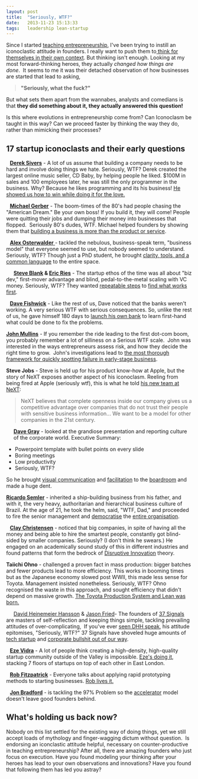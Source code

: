 ```yaml
---
layout: post
title:  "Seriously, WTF?"
date:   2013-11-23 15:13:33
tags:   leadership lean-startup 
---
```


Since I started <a href="http://foundercentric.com/fday">teaching entrepreneurship</a>, I've been trying to instill an iconoclastic attitude in founders. I really want to push them to<a href="http://www.saintsal.com/2011/02/why-lean-thinking-doesnt-just-hand-you-answers-%E2%80%93-and-how-it-makes-you-smarter/"> think for themselves in their own context</a>. But thinking isn't enough. Looking at my most forward-thinking heroes, they actually <em>changed how things are done</em>.  It seems to me it was their detached observation of how businesses are started that lead to asking,
<blockquote><strong>"Seriously, what the fuck?"</strong></blockquote>
But what sets them apart from the wannabes, analysts and comedians is that <strong>they did something about it, they actually answered this question!
</strong>

Is this where evolutions in entrepreneurship come from? Can Iconoclasm be taught in this way? Can we proceed faster by thinking the way they do, rather than mimicking their processes?
<h2>17 startup iconoclasts and their early questions</h2>
<a href="http://sivers.org"><img style="clear: left; float: left; padding: 0 10px 10px 0;" src="https://api.twitter.com/1/users/profile_image?screen_name=sivers&amp;size=bigger" alt="" /><strong>Derek Sivers</strong></a> - A lot of us assume that building a company needs to be hard and involve doing things we hate. Seriously, WTF? Derek created the largest online music seller, CD Baby, by helping people he liked. $100M in sales and 100 employees later, he was still the only programmer in the business. Why? Because he likes programming and its his business! <a href="http://www.amazon.co.uk/Anything-You-Want-Derek-Sivers/dp/1936719118">He showed us how to win while doing it for the love.</a>

<a href="http://www.michaelegerbercompanies.com/about-michael/bio/"><img style="clear: left; float: left; padding: 0 10px 10px 0;" src="https://api.twitter.com/1/users/profile_image?screen_name=MichaelEGerber&amp;size=bigger" alt="" /><strong>Michael Gerber</strong></a> - The boom-times of the 80's had people chasing the "American Dream." Be your own boss! If you build it, they will come! People were quitting their jobs and dumping their money into businesses that flopped.  Seriously 80's dudes, WTF. Michael helped founders by showing them that <a href="http://www.amazon.co.uk/E-myth-Revisited-Small-Businesses-About/dp/0887307280/ref=sr_1_1?s=books&amp;ie=UTF8&amp;qid=1348747865&amp;sr=1-1">building a business is more than the product or service</a>.

<a href="http://alexosterwalder.com"><img style="clear: left; float: left; padding: 0 10px 10px 0;" src="https://api.twitter.com/1/users/profile_image?screen_name=alexosterwalder&amp;size=bigger" alt="" /><strong>Alex Osterwalder</strong> </a>- tackled the nebulous, business-speak term, "business model" that everyone seemed to use, but nobody seemed to understand. Seriously, WTF? Though just a PhD student, he brought <a href="http://www.amazon.co.uk/Business-Model-Generation-Visionaries-Challengers/dp/0470876417/ref=sr_1_1?s=books&amp;ie=UTF8&amp;qid=1348747897&amp;sr=1-1">clarity, tools, and a common language</a> to the entire space.
<div style="clear: left; float: left;"><img style="padding: 0 10px 10px 0;" src="https://api.twitter.com/1/users/profile_image?screen_name=sgblank&amp;size=bigger" alt="" /><img style="padding: 0 10px 10px 0;" src="https://api.twitter.com/1/users/profile_image?screen_name=ericries&amp;size=bigger" alt="" /></div>
<strong><a href="http://steveblank.com">Steve Blank</a> &amp; <a href="http://startuplessonslearned.com">Eric Ries</a></strong> - The startup ethos of the time was all about "biz dev," first-mover advantage and blind, pedal-to-the-metal scaling with VC money. Seriously, WTF? They wanted <a href="http://www.amazon.co.uk/Startup-Owners-Manual-Step---Step/dp/0984999302/ref=sr_1_2?s=books&amp;ie=UTF8&amp;qid=1348746448&amp;sr=1-2">repeatable steps</a> to <a href="http://www.amazon.co.uk/Lean-Startup-Innovation-Successful-Businesses/dp/0670921602/ref=sr_1_1?s=books&amp;ie=UTF8&amp;qid=1348746448&amp;sr=1-1">find what works first</a>.
<p style="clear: left;"><a href="http://www.huffingtonpost.co.uk/david-fishwick/bank-of-dave-why-i-opened-it_b_1664967.html"><img style="clear: left; float: left; padding: 0 10px 10px 0;" src="https://api.twitter.com/1/users/profile_image?screen_name=fishwickdavid&amp;size=bigger" alt="" /><strong>Dave Fishwick</strong></a> - Like the rest of us, Dave noticed that the banks weren't working. A very serious WTF with serious consequences. So, unlike the rest of us, he gave himself 180 days to <a href="http://www.amazon.co.uk/Bank-Dave-Banks-Heroic-Attempt/dp/0753540789">launch his own bank</a> to learn first-hand what could be done to fix the problems.</p>
<p style="clear: left;"><strong><a href="http://www.johnwmullins.com/">John Mullins</a></strong> - If you remember the ride leading to the first dot-com boom, you probably remember a lot of silliness on a Serious WTF scale.  John was interested in the ways entrepreneurs assess risk, and how they decide the right time to grow.  John's investigations lead to <a href="http://www.amazon.co.uk/New-Business-Road-Test-Entrepreneurs/dp/027373279X">the most thorough framework for quickly spotting failure in early-stage business</a>.</p>
<strong>Steve Jobs</strong> - Steve is held up for his product know-how at Apple, but the story of NeXT exposes another aspect of his iconoclasm. Reeling from being fired at Apple (seriously wtf), this is what he told <a href="http://www.amazon.co.uk/iFailed-true-inside-story-NeXT/dp/1475057210/ref=sr_1_1?s=books&amp;ie=UTF8&amp;qid=1348746504&amp;sr=1-1">his new team at NeXT</a>:
<blockquote>NeXT believes that complete openness inside our company gives us a competitive advantage over companies that do not trust their people with sensitive business information... We want to be a model for other companies in the 21st century.</blockquote>
<a href="http://davegray.info"><img style="clear: left; float: left; padding: 0 20px 80px 0;" src="https://api.twitter.com/1/users/profile_image?screen_name=davegray&amp;size=bigger" alt="" /><strong>Dave Gray</strong></a> - looked at the grandiose presentation and reporting culture of the corporate world. Executive Summary:
<ul>
	<li>Powerpoint template with bullet points on every slide</li>
	<li>Boring meetings</li>
	<li>Low productivity</li>
	<li>Seriously, WTF?</li>
</ul>
So he brought <a href="http://www.xplane.com/xblog/visual-thinking-cat/">visual communication</a> and <a href="http://www.amazon.co.uk/Gamestorming-Playbook-Innovators-Rulebreakers-Changemakers/dp/0596804172/ref=sr_1_1?s=books&amp;ie=UTF8&amp;qid=1348747927&amp;sr=1-1">facilitation</a> to the <a href="http://www.amazon.com/gp/product/144931905X/ref=as_li_qf_sp_asin_tl?ie=UTF8&amp;camp=1789&amp;creative=9325&amp;creativeASIN=144931905X&amp;linkCode=as2&amp;tag=httpdavegraco-20">boardroom</a> and made a huge dent.

<a href="http://www.strategy-business.com/article/05408?gko=3291c"><strong>Ricardo Semler</strong></a> - inherited a ship-building business from his father, and with it, the very heavy, authoritarian and hierarchical business culture of Brazil. At the age of 21, he took the helm, said, "WTF, Dad," and proceeded to fire the senior management and <a href="http://www.amazon.co.uk/Maverick-Success-Behind-Unusual-Workplace/dp/0712678867/ref=sr_1_1?s=books&amp;ie=UTF8&amp;qid=1348759736&amp;sr=1-1">democratise</a> the <a href="http://www.amazon.co.uk/Seven-Day-Weekend-Better-Work-Century/dp/0099425238/ref=sr_1_2?s=books&amp;ie=UTF8&amp;qid=1348759744&amp;sr=1-2">entire organisation</a>.

<a href="http://www.claytonchristensen.com/"><img style="clear: left; float: left; padding: 0 10px 10px 0;" src="https://api.twitter.com/1/users/profile_image?screen_name=claychristensen&amp;size=bigger" alt="" /><strong>Clay Christensen</strong></a> - noticed that big companies, in spite of having all the money and being able to hire the smartest people, constantly got blind-sided by smaller companies. Seriously? (I don't think he swears.) He engaged on an academically sound study of this in different industries and found patterns that form the bedrock of <a href="http://www.amazon.com/Innovators-Dilemma-Revolutionary-Change-Business/dp/0062060244/ref=sr_1_3?s=books&amp;ie=UTF8&amp;qid=1348760288&amp;sr=1-3&amp;keywords=disruptive+innovation">Disruptive Innovation</a> theory.

<strong>Taiichi Ohno</strong> - challenged a proven fact in mass production: bigger batches and fewer products lead to more efficiency. This works in booming times but as the Japanese economy slowed post WWII, this made less sense for Toyota. Management insisted nonetheless. Seriously, WTF? Ohno recognised the waste in this approach, and sought efficiency that didn't depend on massive growth. <a href="http://www.amazon.com/Toyota-Production-System-Beyond-Large-Scale/dp/0915299143/ref=sr_1_1?s=books&amp;ie=UTF8&amp;qid=1348716722&amp;sr=1-1">The Toyota Production System and Lean was born.</a>

<strong>
</strong>
<div style="clear: left; float: left;"><img style="padding: 0 10px 10px 0;" src="https://api.twitter.com/1/users/profile_image?screen_name=dhh&amp;size=bigger" alt="" /><img style="padding: 0 10px 10px 0;" src="https://api.twitter.com/1/users/profile_image?screen_name=jasonfried&amp;size=bigger" alt="" /></div>
<a href="http://david.heinemeierhansson.com/">David Heinemeier Hansson</a> &amp; <a href="http://www.goodreads.com/author/show/60619.Jason_Fried/blog">Jason Fried</a>- The founders of <a href="http://37signals.com">37 Signals</a> are masters of self-reflection and keeping things simple, tackling prevailing attitudes of over-complicating,  If you've ever <a href="http://leanca.mp/2010/11/david-heinemeier-hansson-rework-workshop/">seen DHH speak</a>, his attitude epitomises, "Seriously, WTF?" 37 Signals have shoveled huge amounts of <a href="http://gettingreal.37signals.com/">tech startup</a> and <a href="http://www.amazon.co.uk/ReWork-Change-Way-Work-Forever/dp/0091929784/ref=sr_1_1?s=books&amp;ie=UTF8&amp;qid=1348825749&amp;sr=1-1">corporate bullshit out of our way</a>.
<p style="clear: left;"><a href="http://twitter.com/ediggs"><img style="clear: left; float: left; padding: 0 10px 10px 0;" src="https://api.twitter.com/1/users/profile_image?screen_name=ediggs&amp;size=bigger" alt="" /><strong>Eze Vidra</strong></a> - A lot of people think creating a high-density, high-quality startup community outside of the Valley is impossible. <a href="http://campuslondon.com">Eze's doing it</a>, stacking 7 floors of startups on top of each other in East London.</p>
<p style="clear: left;"><a href="http://twitter.com/robfitz"><img style="clear: left; float: left; padding: 0 10px 10px 0;" src="https://api.twitter.com/1/users/profile_image?screen_name=robfitz&amp;size=bigger" alt="" /><strong>Rob Fitzpatrick</strong></a> - Everyone talks about applying rapid prototyping methods to starting businesses. <a href="http://boostrapchallenge.com">Rob lives it.</a></p>
<p style="clear: left;"><a href="http://twitter.com/jd"><img style="clear: left; float: left; padding: 0 10px 10px 0;" src="https://api.twitter.com/1/users/profile_image?screen_name=jd&amp;size=bigger" alt="" /><strong>Jon Bradford</strong></a> - is tackling the 97% Problem so the <a href="http://springboard.com">accelerator</a> model doesn't leave good founders behind.</p>

<h2 style="clear: left;">What's holding us back now?</h2>
Nobody on this list settled for the existing way of doing things, yet we still accept loads of mythology and finger-wagging dictum without question.  Is endorsing an iconclastic attitude helpful, necessary on counter-productive in teaching entrepreneurship? After all, there are amazing founders who just focus on execution. Have you found modeling your thinking after your heroes has lead to your own observations and innovations? Have you found that following them has led you astray?
